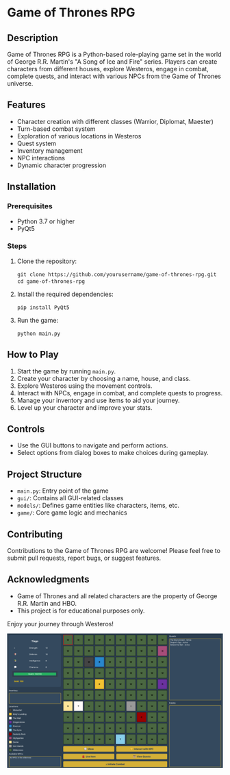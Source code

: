 # Game of Thrones RPG

## Description
Game of Thrones RPG is a Python-based role-playing game set in the world of George R.R. Martin's "A Song of Ice and Fire" series. Players can create characters from different houses, explore Westeros, engage in combat, complete quests, and interact with various NPCs from the Game of Thrones universe.

## Features
- Character creation with different classes (Warrior, Diplomat, Maester)
- Turn-based combat system
- Exploration of various locations in Westeros
- Quest system
- Inventory management
- NPC interactions
- Dynamic character progression

## Installation

### Prerequisites
- Python 3.7 or higher
- PyQt5

### Steps
1. Clone the repository:
   ```
   git clone https://github.com/yourusername/game-of-thrones-rpg.git
   cd game-of-thrones-rpg
   ```

2. Install the required dependencies:
   ```
   pip install PyQt5
   ```

3. Run the game:
   ```
   python main.py
   ```

## How to Play
1. Start the game by running `main.py`.
2. Create your character by choosing a name, house, and class.
3. Explore Westeros using the movement controls.
4. Interact with NPCs, engage in combat, and complete quests to progress.
5. Manage your inventory and use items to aid your journey.
6. Level up your character and improve your stats.

## Controls
- Use the GUI buttons to navigate and perform actions.
- Select options from dialog boxes to make choices during gameplay.

## Project Structure
- `main.py`: Entry point of the game
- `gui/`: Contains all GUI-related classes
- `models/`: Defines game entities like characters, items, etc.
- `game/`: Core game logic and mechanics

## Contributing
Contributions to the Game of Thrones RPG are welcome! Please feel free to submit pull requests, report bugs, or suggest features.


## Acknowledgments
- Game of Thrones and all related characters are the property of George R.R. Martin and HBO.
- This project is for educational purposes only.


Enjoy your journey through Westeros!

![My Image](images/game.png)